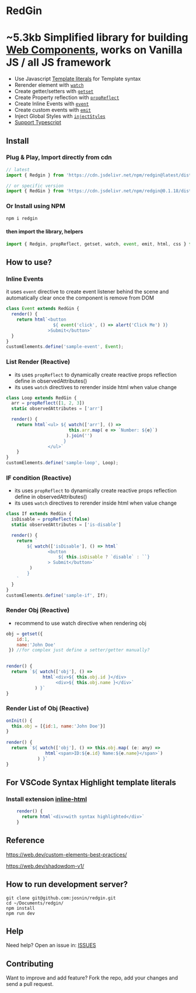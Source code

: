 # RedGin
# ~5.3kb Simplified library for building [Web Components](https://developer.mozilla.org/en-US/docs/Web/Web_Components), works on Vanilla JS / all JS framework

* Use Javascript [Template literals](https://developer.mozilla.org/en-US/docs/Web/JavaScript/Reference/Template_literals) for Template syntax
* Rerender element with [`watch`](https://stackblitz.com/edit/typescript-t3fqo8?file=sampleWatch.ts)  
* Create getter/setters with [`getset`](https://stackblitz.com/edit/typescript-t3fqo8?file=sampleWatch.ts)   
* Create Property reflection with [`propReflect`](https://stackblitz.com/edit/typescript-hlms7u?file=index.html)
* Create Inline Events with [`event`](https://stackblitz.com/edit/typescript-t3fqo8?file=sampleWatch.ts)   
* Create custom events with [`emit`](https://stackblitz.com/edit/redgin-childtoparent?file=index.ts) 
* Inject Global Styles with [`injectStyles`](https://stackblitz.com/edit/redgin-bootstrap?file=index.ts)
* [Support Typescript](https://stackblitz.com/edit/typescript-ue61k6?file=index.ts)


## Install

### Plug & Play, Import directly from cdn

```js
// latest 
import { Redgin } from 'https://cdn.jsdelivr.net/npm/redgin@latest/dist/redgin.min.js'

// or specific version
import { RedGin } from 'https://cdn.jsdelivr.net/npm/redgin@0.1.18/dist/redgin.min.js'

```

### Or Install using NPM

```js
npm i redgin   
```

#### then import the library, helpers

```js
import { Redgin, propReflect, getset, watch, event, emit, html, css } from 'redgin'
```


## How to use?
### Inline Events
it uses <code>event</code> directive to create event listener behind the scene and automatically clear once the component is remove from DOM
```js
class Event extends RedGin { 
  render() {
    return html`<button 
                  ${ event('click', () => alert('Click Me') )} 
                >Submit</button>`
  } 
}
customElements.define('sample-event', Event);
```

### List Render (Reactive) 
* its uses <code>propReflect</code> to dynamically create reactive props reflection define in observedAttributes()
* its uses <code>watch</code> directives to rerender inside html when value change
```js
class Loop extends RedGin {
  arr = propReflect([1, 2, 3])
  static observedAttributes = ['arr'] 

  render() {    
    return html`<ul> ${ watch(['arr'], () => 
                        this.arr.map( e => `Number: ${e}`) 
                       ).join('') 
                      } 
                </ul>`
    } 
}
customElements.define('sample-loop', Loop);
```

### IF condition (Reactive)
* its uses <code>propReflect</code> to dynamically create reactive props reflection define in observedAttributes()
* its uses <code>watch</code> directives to rerender inside html when value change
```js
class If extends RedGin {
  isDisable = propReflect(false)
  static observedAttributes = ['is-disable']

  render() {
    return `
        ${ watch(['isDisable'], () => html`
                <button
                    ${ this.isDisable ? `disable` : ``}
                > Submit</button>`
         )
        }
    `
  }
}
customElements.define('sample-if', If);
```

### Render Obj (Reactive)
* recommend to use watch directive when rendering obj
```js
obj = getset({
    id:1, 
    name:'John Doe'
 }) //for complex just define a setter/getter manually?

  
render() {       
  return `${ watch(['obj'], () => 
              html`<div>${ this.obj.id }</div>
                   <div>${ this.obj.name }</div>` 
           ) }`
}
```

### Render List of Obj (Reactive)
```js
onInit() {
  this.obj = [{id:1, name:'John Doe'}]
}
  
render() {       
  return `${ watch(['obj'], () => this.obj.map( (e: any) => 
               html`<span>ID:${e.id} Name:${e.name}</span>`)
            ) }`
}
```

## For VSCode Syntax Highlight template literals

### Install extension [inline-html](https://marketplace.visualstudio.com/items?itemName=pushqrdx.inline-html)

```js
    render() {
      return html`<div>with syntax highlighted</div>`
    }
```



## Reference
https://web.dev/custom-elements-best-practices/

https://web.dev/shadowdom-v1/


## How to run development server? 
```
git clone git@github.com:josnin/redgin.git 
cd ~/Documents/redgin/
npm install
npm run dev
```

## Help

Need help? Open an issue in: [ISSUES](https://github.com/josnin/redgin/issues)


## Contributing
Want to improve and add feature? Fork the repo, add your changes and send a pull request.

